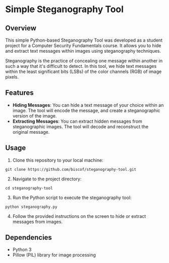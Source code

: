 # Simple Steganography Tool


## Overview

This simple Python-based Steganography Tool was developed as a student project for a Computer Security Fundamentals course. It allows you to hide and extract text messages within images using steganography techniques. 

Steganography is the practice of concealing one message within another in such a way that it's difficult to detect. In this tool, we hide text messages within the least significant bits (LSBs) of the color channels (RGB) of image pixels.


## Features
- **Hiding Messages**: You can hide a text message of your choice within an image. The tool will encode the message, and create a steganographic version of the image.
- **Extracting Messages**: You can extract hidden messages from steganographic images. The tool will decode and reconstruct the original message.


## Usage
1. Clone this repository to your local machine:
```
git clone https://github.com/biscof/steganography-tool.git
```
2. Navigate to the project directory:
```
cd steganography-tool
```
3. Run the Python script to execute the steganography tool:
```
python steganography.py
```
4. Follow the provided instructions on the screen to hide or extract messages from images.

## Dependencies
- Python 3
- Pillow (PIL) library for image processing